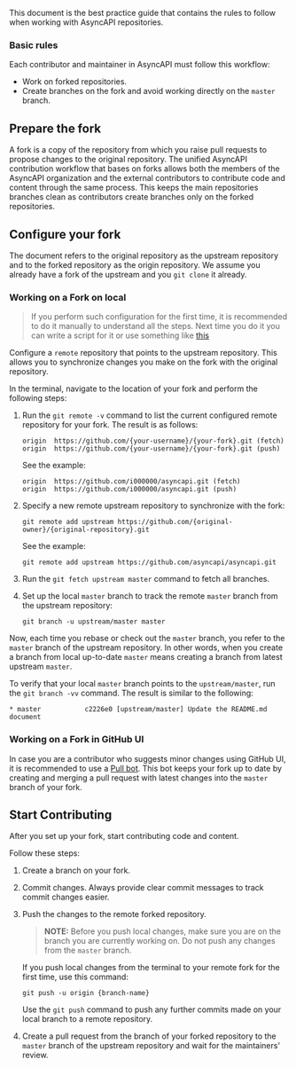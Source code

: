 This document is the best practice guide that contains the rules to follow when working with AsyncAPI repositories.

### Basic rules

Each contributor and maintainer in AsyncAPI must follow this workflow:

* Work on forked repositories.
* Create branches on the fork and avoid working directly on the `master` branch.

## Prepare the fork

A fork is a copy of the repository from which you raise pull requests to propose changes to the original repository.
The unified AsyncAPI contribution workflow that bases on forks allows both the members of the AsyncAPI organization and the external contributors to contribute code and content through the same process. This keeps the main repositories branches clean as contributors create branches only on the forked repositories.

## Configure your fork

The document refers to the original repository as the upstream repository and to the forked repository as the origin repository. We assume you already have a fork of the upstream and you `git clone` it already.

### Working on a Fork on local

> If you perform such configuration for the first time, it is recommended to do it manually to understand all the steps. Next time you do it you can write a script for it or use something like [this](https://gist.github.com/derberg/87319e9c486e4a6c9bef5b629ab0d386)

Configure a `remote` repository that points to the upstream repository. This allows you to synchronize changes you make on the fork with the original repository.

In the terminal, navigate to the location of your fork and perform the following steps:

1.  Run the `git remote -v` command to list the current configured remote repository for your fork.
The result is as follows:
    ```
    origin  https://github.com/{your-username}/{your-fork}.git (fetch)
    origin  https://github.com/{your-username}/{your-fork}.git (push)
    ```
    See the example:
    ```
    origin	https://github.com/i000000/asyncapi.git (fetch)
    origin	https://github.com/i000000/asyncapi.git (push)
    ```

2. Specify a new remote upstream repository to synchronize with the fork:
    ```
    git remote add upstream https://github.com/{original-owner}/{original-repository}.git
    ```
    See the example:
    ```
    git remote add upstream https://github.com/asyncapi/asyncapi.git
    ```
3. Run the `git fetch upstream master` command to fetch all branches.
4. Set up the local `master` branch to track the remote `master` branch from the upstream repository:
    ```
    git branch -u upstream/master master
    ```

Now, each time you rebase or check out the `master` branch, you refer to the `master` branch of the upstream repository. In other words, when you create a branch from local up-to-date `master` means creating a branch from latest upstream `master`.

To verify that your local `master` branch points to the `upstream/master`, run the `git branch -vv` command. The result is similar to the following:
```
* master           c2226e0 [upstream/master] Update the README.md document
```

### Working on a Fork in GitHub UI

In case you are a contributor who suggests minor changes using GitHub UI, it is recommended to use a [Pull bot](https://probot.github.io/apps/pull). This bot keeps your fork up to date by creating and merging a pull request with latest changes into the `master `branch of your fork.

## Start Contributing

After you set up your fork, start contributing code and content.

Follow these steps:

1. Create a branch on your fork.

2. Commit changes. Always provide clear commit messages to track commit changes easier.

3. Push the changes to the remote forked repository.

    >**NOTE:** Before you push local changes, make sure you are on the branch you are currently working on. Do not push any changes from the `master` branch.

    If you push local changes from the terminal to your remote fork for the first time, use this command:
    ```
    git push -u origin {branch-name}
    ```
    Use the `git push` command to push any further commits made on your local branch to a remote repository.  

4. Create a pull request from the branch of your forked repository to the `master` branch of the upstream repository and wait for the maintainers' review.
